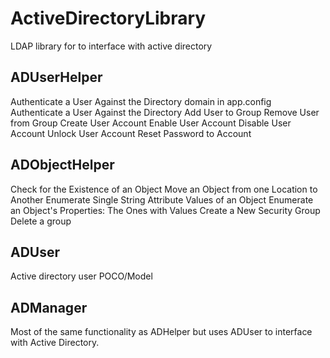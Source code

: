 ActiveDirectoryLibrary
======================

LDAP library for to interface with active directory

ADUserHelper
---------------
Authenticate a User Against the Directory domain in app.config
Authenticate a User Against the Directory
Add User to Group
Remove User from Group
Create User Account
Enable User Account
Disable User Account
Unlock User Account
Reset Password to Account

ADObjectHelper
---------------
Check for the Existence of an Object
Move an Object from one Location to Another
Enumerate Single String Attribute Values of an Object
Enumerate an Object's Properties: The Ones with Values
Create a New Security Group
Delete a group

ADUser
--------------
Active directory user POCO/Model


ADManager
---------------
Most of the same functionality as ADHelper but uses ADUser to interface with Active Directory.
